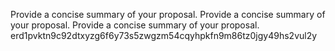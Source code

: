Provide a concise summary of your proposal. 
Provide a concise summary of your proposal. 
Provide a concise summary of your proposal. 
erd1pvktn9c92dtxyzg6f6y73s5zwgzm54cqyhpkfn9m86tz0jgy49hs2vul2y